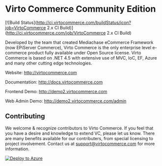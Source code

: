 Virto Commerce Community Edition
============
[![Build Status](http://ci.virtocommerce.com/buildStatus/icon?job=VirtoCommerce 2.x CI Build)](http://ci.virtocommerce.com/job/VirtoCommerce 2.x CI Build)

Developed by the team that created Mediachase eCommerce Framework (now EPiServer Commerce), Virto Commerce is the 
only enterprise level e-commerce product fully available under Open Source license. Virto Commerce is based on .NET 4.5 
with extensive use of MVC, IoC, EF, Azure and many other cutting edge technologies.

Website: http://virtocommerce.com

Documentation: http://docs.virtocommerce.com

Frontend Demo: http://demo2.virtocommerce.com

Web Admin Demo: http://demo2.virtocommerce.com/admin

Contributing
-----------
We welcome & recognize contributors to Virto Commerce. If you feel that you have a desire and knowledge to extend VC, 
please let us know. There are many benefits available for our contributers, from special licensing to project
involvement. Contact us at support@virtocommerce.com for more information.

<a href="https://azuredeploy.net/" target="_blank">
	<img alt="Deploy to Azure" src="http://azuredeploy.net/deploybutton.png"/>
</a>
